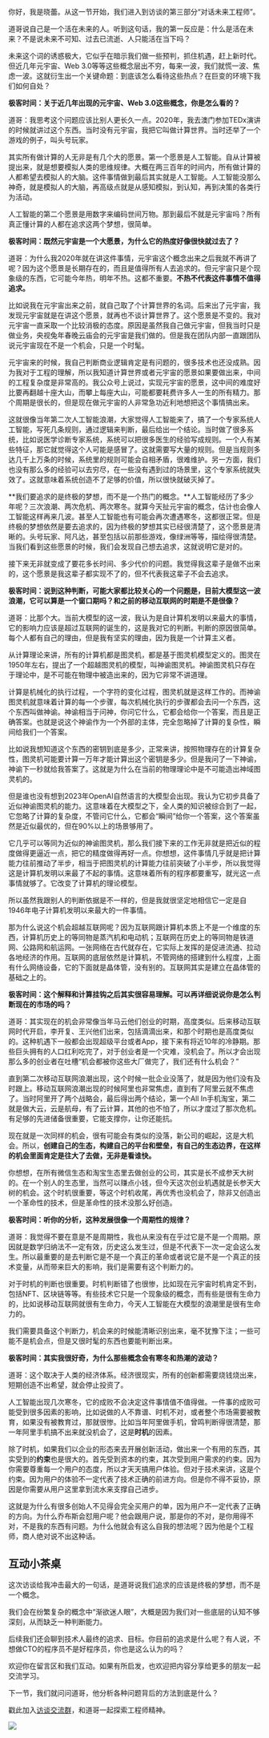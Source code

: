 你好，我是晓蕾。从这一节开始，我们进入到访谈的第三部分“对话未来工程师”。

道哥说自己是一个活在未来的人。听到这句话，我的第一反应是：什么是活在未来？不是说未来不可知、过去已流逝、人只能活在当下吗？

未来这个词的诱惑极大，它似乎在暗示我们做一些预判，抓住机遇，赶上新时代。但近几年元宇宙、Web 3.0等等这些概念层出不穷，每来一波，我们就慌一波、焦虑一波。这就衍生出一个关键命题：到底该怎么看待这些热点？在巨变的环境下我们如何自处？

**极客时间：关于近几年出现的元宇宙、Web 3.0这些概念，你是怎么看的？**

道哥：我思考这个问题应该比别人更长久一点。2020年，我去澳门参加TEDx演讲的时候就讲过这个东西。当时没有元宇宙，我把它叫做计算世界。当时还举了一个游戏的例子，叫头号玩家。

其实所有做计算的人无非是有几个大的愿景。第一个愿景是人工智能。自从计算被提出来，就是想要模拟人类的思维规律。大概在两三百年的时间内，所有做计算的人都希望去模拟人的大脑。这件事情做到最后其实就是人工智能。人工智能没那么神奇，就是模拟人的大脑，再高级点就是从感知模拟，到认知，再到决策的各类行为活动。

人工智能的第二个愿景是用数字来编码世间万物。那到最后不就是元宇宙吗？所有真正懂计算的人都在追求这两个梦想，很简单。

**极客时间：既然元宇宙是一个大愿景，为什么它的热度好像很快就过去了？**

道哥：为什么我2020年就在讲这件事情，元宇宙这个概念出来之后我就不再讲了呢？因为这个愿景是长期存在的，而且是值得所有人去追求的。但元宇宙只是个现象级的东西，它可能今年热，明年不热。这都不重要。**不热不代表这件事情不值得追求。**

比如说我在元宇宙出来之前，就自己取了个计算世界的名词。后来出了元宇宙，我发现元宇宙就是在讲这个愿景，就再也不谈计算世界了。这个愿景是不变的。我对元宇宙一直采取一个比较消极的态度。原因是虽然我自己做元宇宙，但我当时只是做业务，央视兔年春晚云庙会的元宇宙是我们做的。但是我在团队内部一直跟团队说元宇宙现在不是一个机会，只是一个时髦。

元宇宙来的时候，我自己判断商业逻辑肯定是有问题的，很多技术也还没成熟。因为我对于工程的理解，所以我知道计算世界或者元宇宙的愿景如果要做出来，中间的工程复杂度是非常高的。我公众号上说过，实现元宇宙的愿景，这中间的难度好比要再翻越十座大山，而攀上每座大山，可能都要耗费许多人一生的所有精力。那个周期是很长的，但是现在做元宇宙的人非常急功近利地想把这个事情搞出来。

这就很像当年第二次人工智能浪潮，大家觉得人工智能来了，搞了一个专家系统人工智能，写死几条规则，通过逻辑来判断，最后给出一个结论。当时做了很多系统，比如说医学诊断专家系统，系统可以把很多医生的经验写成规则。一个人有某些特征，那它就觉得这个人可能是感冒了。这就需要写大量的规则。但是当规则多达几千上万条的时候，系统里的规则可能会自相矛盾，很难维护。另一方面，我们也没有那么多的经验可以去穷尽，在一些没有遇到过的场景里，这个专家系统就失效了。这就意味着系统创造不了足够的价值，所以很快就破灭掉了。

**我们要追求的是终极的梦想，而不是一个热门的概念。**人工智能经历了多少年呢？三次浪潮、两次危机、两次寒冬。就算今天扯元宇宙的概念，估计也会像人工智能这样再来几波。甚至人工智能也有可能会再次遭遇寒冬，这都很正常。但是终极的梦想依然是要去追求的，因为终极的梦想其实已经很清楚了，这个愿景是清晰的。头号玩家、阿凡达，甚至包括以前那些游戏，像绿洲等等，描绘得很清楚。当我们看到这些愿景的时候，我们会发现自己想去追求，这就说明它是对的。

接下来无非就变成了要花多长时间、多少代价的问题。我觉得我这辈子是做不出来的，这个愿景是我这辈子都实现不了的，但不代表我这辈子不会去追求。

**极客时间：说到这种判断，可能大家都比较关心的一个问题是，目前大模型这一波浪潮，它可以算是一个窗口期吗？和之前的移动互联网的时期是不是很像？**

道哥：比那个大。当前大模型的这一波，我认为是自计算机发明以来最大的事情，它的影响力应该是超过互联网的诞生的，这是我对它的判断。判断的原因很简单。每个人都有自己的理由，但是我有坚实的理由，因为我是一个计算主义者。

从计算理论来讲，所有的计算机都是图灵机，都是基于图灵机模型定义的。图灵在1950年左右，提出了一个超越图灵机的模型，叫神谕图灵机。神谕图灵机只存在于理论中，是不可能在物理中被造出来的，因为它非常不讲道理。

计算是机械化的执行过程，一个字符的变化过程，图灵机就是这样工作的。而神谕图灵机就意味着计算的每一个步骤，每次机械化执行的步骤都会去问一个东西，这个东西叫做神谕。神谕相当于问神，你问它什么，它都会给你一个答案，而且是正确答案。也就是说这个神谕作为一个外部的主体，完全忽略掉了计算的复杂性，瞬间给我们一个答案。

比如说我想知道这个东西的密钥到底是多少，正常来讲，按照物理存在的计算复杂性，图灵机可能要计算一万年才能计算出这个密钥是多少。但是我问了一下神谕，神谕下一秒就给我答案了。这就是为什么在当前的物理理论中是不可能造出神域图灵机的。

但是谁也没有想到2023年OpenAI自然语言的大模型会出现。我认为它初步具备了近似神谕图灵机的能力。这意味着在大模型之下，全人类的知识被综合到了一起，它忽略了计算的复杂度，不管问它什么，它都会“瞬间”给你一个答案，这个答案虽然是近似最优的，但在90%以上的场景够用了。

它几乎可以等同为近似的神谕图灵机，那么我们接下来的工作无非就是把近似的程度做得更逼近一点，把它的精度做得再好一点。你想想，这件事情几乎就是把计算能力往前推动了半步，相当于把图灵机的计算能力往前突破了小半步，所以我觉得这是计算机发明以来最了不起的事情。这意味着所有的程序都要重写，就光这一点事情就够了。它改变了计算机的理论模型。

所以虽然我跟别人的判断依据是不一样的，但是我就很坚定地相信它一定是自1946年电子计算机发明以来最大的一件事情。

那为什么说这个机会超越互联网呢？因为互联网跟计算机本质上不是一个维度的东西，计算机历史上的等同物是蒸汽机和电动机；互联网在历史上的等同物是铁道网、公路网和航运网。一张网络在古代就存在，它实际上发挥的是促进流通、拉动各地经济的作用。互联网的底层依然是计算机，不管网络的搭建到什么程度，上面有什么网络设备，它的下面就是晶体管，没有别的。互联网其实是建立在晶体管的基础之上的。

**极客时间：这个解释和计算挂钩之后其实很容易理解。可以再详细说说你是怎么判断现在的市场的吗？**

道哥：其实现在的机会非常像当年马云他们创业的时期，高度类似。后来移动互联网时代开启，李开复、王兴他们出来，包括滴滴出来，和那个时期也是高度类似的。这种机遇下一般都会出现超级平台或者App，接下来有将近10年的冷静期。那些巨头拥有的人口红利吃完了，对于创业者是一个灾难，没机会了。所以才会出现那么多的创业者在吐槽“机会都被你这些大厂做完了，我们还有什么机会？”

直到第二次移动互联网浪潮出现，这个时候一批企业没落了，就是因为他们没有及时跟上。移动互联网浪潮出现的时候阿里也非常焦虑，直到有了阿里云就不焦虑了。当时阿里开了两个战略会，最后得出两个结论，第一个All In手机淘宝，第二就是做大云，云是航母，有了云计算，其他的也不怕了，所以才度过了那次危机。有足够的先进储备很重要，它能支撑你，让你还能抗。

现在就是一次同样的机会，很有可能会有类似的没落，新公司的崛起，这是大机会。所以，**创建自己的生态，构建自己的平台和壁垒，有自己的生态边界，在这样的机会里面肯定是往大了去做，无非是看谁快。**

你想想，在所有微信生态和淘宝生态里去做创业的公司，其实是长不成参天大树的。在一个别人的生态里，当然可以赚点小钱，但今天这次创业机遇就是长参天大树的机会。这个时机很重要，等这个时机收尾，再优秀也没机会了，除非又创造出一个革命性的技术，但是革命性的技术没那么好创造。

**极客时间：听你的分析，这种发展很像一个周期性的规律？**

道哥：我觉得不要在意是不是周期性，我也从来没有在乎过它是不是一个周期。原因就是数学归纳法不一定有效，历史这么发生过，但是不代表下一次一定会这么发生。所以最重要的是去判断它是不是一个真正的革命或者说它是不是一个真正的技术变量，从而带来巨大的影响，我们是需要有这个判断力的。

对于时机的判断也很重要。时机判断错了也很惨，比如现在元宇宙时机肯定不到，包括NFT、区块链等等。有些技术它只是一个现象级的概念，而有些是很有生命力的，比如说移动互联网就很有生命力，今天人工智能在大模型的浪潮里是很有生命力的。

我们需要具备这个判断力，机会来的时候能清晰识别出来，毫不犹豫下注；一些可能不是机会点，但是又很时髦的东西也要能判断出来。

**极客时间：其实我很好奇，为什么那些概念会有寒冬和热潮的波动？**

道哥：这个取决于人类的经济体系。经济很现实，所有的创新都需要烧钱烧出来，短期创造不出希望，就会停止投资了。

人工智能出现几次寒冬，它的成败不会决定这件事情值不值得做。一件事的成败可能受到很多因素的影响，比如说做的人不靠谱、时机不对，或者整个市场需要被教育，如果没有被教育过，那就很惨。比如当年阿里做手机，曾鸣判断得很清楚，那一年阿里手机搞不出来就没机会了，这是**时机**的因素。

除了时机，如果我们以企业的形态来去开展创新活动，做出来一个有用的东西，其实受到的**约束**也是很大的。首先受到资本的约束，其次受到用户需求的约束。因为你需要尊重每一个用户的态度，所以才天天搞用户体验。但对于技术来讲，这是个约束。因为用户的体验不一定代表了技术正确的前进方向。但是你不得不妥协，原因是你需要从用户这里拿到流水来支撑自己进步。

这就是为什么有很多创始人不见得会完全买用户的单，因为用户不一定代表了正确的方向。为什么乔布斯会怼用户呢？他会跟用户说，那是你的不对，是你用得不对，不是我的东西有问题。为什么他就会有这么自我的想法呢？因为他是个工程师，商人绝对说不出这种话。

## 互动小茶桌

这次访谈给我冲击最大的一句话，是道哥说我们追求的应该是终极的梦想，而不是一个概念。

我们会在纷繁复杂的概念中“渐欲迷人眼”，大概是因为我们对一些底层的认知不够深刻，从而缺乏一种判断能力。

后续我们还会聊到技术人最终的追求、目标。你目前的追求是什么呢？有人说，不想做CTO的程序员不是好程序员，你也是这么认为的吗？

欢迎你在留言区和我们互动。如果有所启发，也欢迎把内容分享给更多的朋友一起交流学习。

下一节，我们就问问道哥，他分析各种问题背后的方法到底是什么？

戳此加入[访谈交流群](http://jinshuju.net/f/ZCfcCK)，和道哥一起探索工程师精神。

![](https://static001.geekbang.org/resource/image/68/a2/680d73498112e80ea3b652f99442a2a2.jpg?wh=4096x1714)
